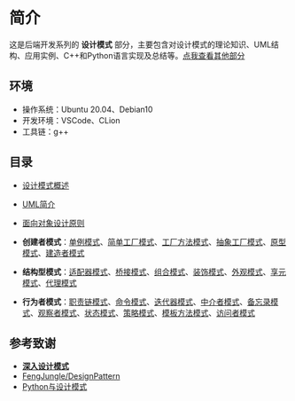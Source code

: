 # 简介

这是后端开发系列的 **设计模式** 部分，主要包含对设计模式的理论知识、UML结构、应用实例、C++和Python语言实现及总结等。[点我查看其他部分](https://github.com/parzulpan/BackEndNotes)

## 环境

* 操作系统：Ubuntu 20.04、Debian10
* 开发环境：VSCode、CLion
* 工具链：g++

## 目录

* [设计模式概述](Overview.md)
* [UML简介](./UML/UML.md)
* [面向对象设计原则](./OOP/OOP.md)
* **创建者模式**：[单例模式](./Singleton/Singleton.md)、[简单工厂模式](./SimpleFactory/SimpleFactory.md)、[工厂方法模式](./FactoryMethod/FactoryMethod.md)、[抽象工厂模式](./AbstractFactory/AbstractFactory.md)、[原型模式](./PrototypePattern/PrototypePattern.md)、[建造者模式](./BuilderPattern/BuilderPattern.md)

* **结构型模式**：[适配器模式](./AdapterPattern/AdapterPattern.md)、[桥接模式](./BridgePattern/BridgePattern.md)、[组合模式](./CompositePattern/CompositePattern.md)、[装饰模式](./WrapperPattern/WrapperPattern.md)、[外观模式](./FacadePattern/FacadePattern.md)、[享元模式](./FlyweightPattern/FlyweightPattern.md)、[代理模式](./ProxyPattern/ProxyPattern.md)

* **行为者模式**：[职责链模式](./ChainOfResponsibility/ChainOfResponsibility.md)、[命令模式](./CommandPattern/CommandPattern.md)、[迭代器模式](./IteratorPattern/IteratorPattern.md)、[中介者模式](./MediatorPattern/MediatorPattern.md)、[备忘录模式](./MementoPattern/MementoPattern.md)、[观察者模式](./ObserverPattern/ObserverPattern.md)、[状态模式](./StatePattern/StatePattern.md)、[策略模式](./Strategy/Strategy.md)、[模板方法模式](./TemplateMethod/TemplateMethod.md)、[访问者模式](./VisitorPattern/VisitorPattern.md)

## 参考致谢

* **[深入设计模式](https://refactoringguru.cn/design-patterns)**
* [FengJungle/DesignPattern](https://github.com/FengJungle/DesignPattern)
* [Python与设计模式](https://yq.aliyun.com/topic/122)
